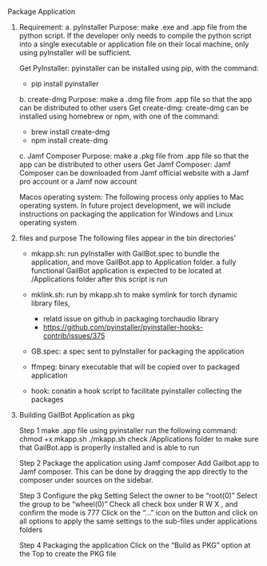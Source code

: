 Package Application
1. Requirement: 
    a. pyInstaller 
    Purpose: make .exe and .app file from the python script. 
    If the developer only needs to compile the python script 
    into a single executable or application file on their local
    machine, only using pyInstaller will be sufficient.

    Get PyInstaller: pyinstaller can be installed using pip, with the command: 
    - pip install pyinstaller          
  
    b. create-dmg 
    Purpose: make a .dmg file from .app file so that the app can be 
    distributed to other users 
    Get create-dmg: create-dmg can be installed using homebrew or npm, 
                    with one of the command: 
	- brew install create-dmg
	- npm install create-dmg
	
    c. Jamf Composer
    Purpose: make a .pkg file from .app file so that the app can be 
            distributed to other users 
    Get Jamf Composer: Jamf Composer can be downloaded from Jamf official 
                        website with a Jamf pro account or a Jamf now account 
 

    Macos operating system: 
    The following process only applies to Mac operating system. 
    In future project development, we will include instructions 
    on packaging the application for Windows and Linux operating system

2. files and purpose 
   The following files appear in the bin directories' 
   - mkapp.sh:  run pyInstaller with GailBot.spec to bundle the application, 
                and move GailBot.app to Application folder. 
                a fully functional GailBot application is expected to be located 
                at /Applications folder after this script is run 
   - mklink.sh: run by mkapp.sh to make symlink for torch dynamic library files,
     - relatd issue on github in packaging torchaudio library 
     - https://github.com/pyinstaller/pyinstaller-hooks-contrib/issues/375            

   - GB.spec: a spec sent to pyInstaller for packaging the application
   - ffmpeg: binary executable that will be copied over to packaged application 
   - hook: conatin a hook script to facilitate pyinstaller collecting the packages 
  
3. Building GailBot Application as pkg 

   Step 1 make .app file using pyinstaller 
    run the following command:
    chmod +x mkapp.sh
    ./mkapp.sh
    check /Applications folder to make sure that GailBot.app is properlly installed
    and is able to run 
    
   Step 2  Package the application using Jamf composer
   Add Gailbot.app to Jamf composer. This can be done by dragging the app directly 
   to the composer under sources on the sidebar. 


   Step 3 Configure the pkg Setting 
   Select the owner to be “root(0)”
   Select the group to be “wheel(0)”
   Check all check box under R W X , and confirm the mode is 777 
   Click on the “...” icon on the button and click on all options to 
   apply the same settings to the sub-files under applications folders

   Step 4 Packaging the application
   Click on the “Build as PKG” option at the Top to create the PKG file 

